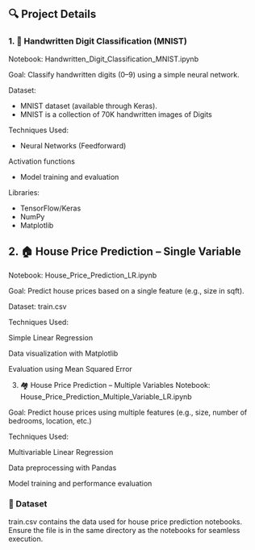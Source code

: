 
## 🔍 Project Details
### 1. 🧠 Handwritten Digit Classification (MNIST)

Notebook: Handwritten_Digit_Classification_MNIST.ipynb

Goal: Classify handwritten digits (0–9) using a simple neural network.

Dataset: 
- MNIST dataset (available through Keras).
- MNIST is a collection of 70K handwritten images of Digits

Techniques Used:

- Neural Networks (Feedforward)

Activation functions

- Model training and evaluation

Libraries: 
- TensorFlow/Keras
- NumPy
- Matplotlib

## 2. 🏠 House Price Prediction – Single Variable

Notebook: House_Price_Prediction_LR.ipynb

Goal: Predict house prices based on a single feature (e.g., size in sqft).

Dataset: train.csv

Techniques Used:

Simple Linear Regression

Data visualization with Matplotlib

Evaluation using Mean Squared Error

3. 🏘 House Price Prediction – Multiple Variables
Notebook: House_Price_Prediction_Multiple_Variable_LR.ipynb

Goal: Predict house prices using multiple features (e.g., size, number of bedrooms, location, etc.)

Techniques Used:

Multivariable Linear Regression

Data preprocessing with Pandas

Model training and performance evaluation  
### 📁 Dataset
train.csv contains the data used for house price prediction notebooks. Ensure the file is in the same directory as the notebooks for seamless execution.


